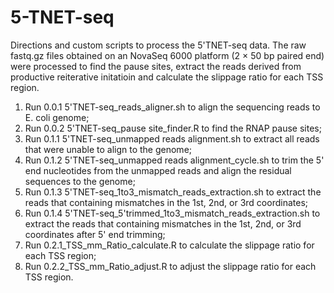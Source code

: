 # 5-TNET-seq
Directions and custom scripts to process the 5'TNET-seq data. The raw fastq.gz files obtained on an NovaSeq 6000 platform (2 × 50 bp paired end) were processed to find the pause sites, extract the reads derived from productive reiterative initatioin and calculate the slippage ratio for each TSS region.

1. Run 0.0.1 5'TNET-seq_reads_aligner.sh to align the sequencing reads to E. coli genome;
2. Run 0.0.2 5'TNET-seq_pause site_finder.R to find the RNAP pause sites;
3. Run 0.1.1 5'TNET-seq_unmapped reads alignment.sh to extract all reads that were unable to align to the genome;
4. Run 0.1.2 5'TNET-seq_unmapped reads alignment_cycle.sh to trim the 5' end nucleotides from the unmapped reads and align the residual sequences to the genome;
5. Run 0.1.3 5'TNET-seq_1to3_mismatch_reads_extraction.sh to extract the reads that containing mismatches in the 1st, 2nd, or 3rd coordinates;
6. Run 0.1.4 5'TNET-seq_5'trimmed_1to3_mismatch_reads_extraction.sh to extract the reads that containing mismatches in the 1st, 2nd, or 3rd coordinates after 5' end trimming;
7. Run 0.2.1_TSS_mm_Ratio_calculate.R to calculate the slippage ratio for each TSS region;
8. Run 0.2.2_TSS_mm_Ratio_adjust.R to adjust the slippage ratio for each TSS region.
